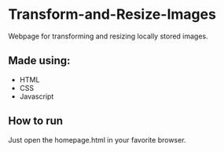 # Transform-and-Resize-Images
Webpage for transforming and resizing locally stored images.

## Made using:
 - HTML
 - CSS
 - Javascript

## How to run
 Just open the homepage.html in your favorite browser.
 
